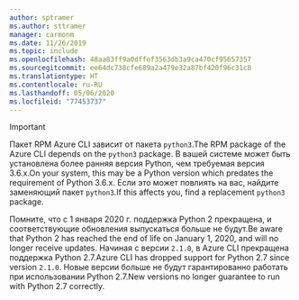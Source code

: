 ```yaml
---
author: sptramer
ms.author: sttramer
manager: carmonm
ms.date: 11/26/2019
ms.topic: include
ms.openlocfilehash: 48aa83ff9a0dffef3563db3a9ca470cf95657357
ms.sourcegitcommit: ee64dc738cfe689a2a479e32a87bf420f96c31c8
ms.translationtype: HT
ms.contentlocale: ru-RU
ms.lasthandoff: 05/06/2020
ms.locfileid: "77453737"
---
```

> [!IMPORTANT]
>
> <span data-ttu-id="4db2f-101">Пакет RPM Azure CLI зависит от пакета `python3`.</span><span class="sxs-lookup"><span data-stu-id="4db2f-101">The RPM package of the Azure CLI depends on the `python3` package.</span></span> <span data-ttu-id="4db2f-102">В вашей системе может быть установлена более ранняя версия Python, чем требуемая версия 3.6.x.</span><span class="sxs-lookup"><span data-stu-id="4db2f-102">On your system, this may be a Python version which predates the requirement of Python 3.6.x.</span></span> <span data-ttu-id="4db2f-103">Если это может повлиять на вас, найдите заменяющий пакет `python3`.</span><span class="sxs-lookup"><span data-stu-id="4db2f-103">If this affects you, find a replacement `python3` package.</span></span>
>
> <span data-ttu-id="4db2f-104">Помните, что с 1 января 2020 г. поддержка Python 2 прекращена, и соответствующие обновления выпускаться больше не будут.</span><span class="sxs-lookup"><span data-stu-id="4db2f-104">Be aware that Python 2 has reached the end of life on January 1, 2020, and will no longer receive updates.</span></span> <span data-ttu-id="4db2f-105">Начиная с версии `2.1.0`, в Azure CLI прекращена поддержка Python 2.7.</span><span class="sxs-lookup"><span data-stu-id="4db2f-105">Azure CLI has dropped support for Python 2.7 since version `2.1.0`.</span></span> <span data-ttu-id="4db2f-106">Новые версии больше не будут гарантированно работать при использовании Python 2.7.</span><span class="sxs-lookup"><span data-stu-id="4db2f-106">New versions no longer guarantee to run with Python 2.7 correctly.</span></span>

